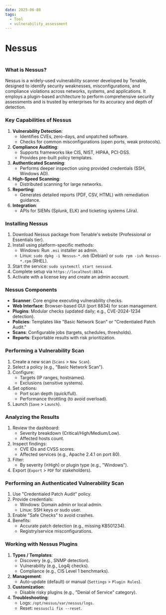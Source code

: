 ```yaml
---
date: 2025-06-08
tags:
  - Tool
  - vulnerability_assessment
---
```


# Nessus

```table-of-contents
```

### What is Nessus?

Nessus is a widely-used vulnerability scanner developed by Tenable, designed to identify security weaknesses, misconfigurations, and compliance violations across networks, systems, and applications. It employs a plugin-based architecture to perform comprehensive security assessments and is trusted by enterprises for its accuracy and depth of detection.

### Key Capabilities of Nessus

1. **Vulnerability Detection**:
   - Identifies CVEs, zero-days, and unpatched software.
   - Checks for common misconfigurations (open ports, weak protocols).
2. **Compliance Auditing**:
   - Supports frameworks like CIS, NIST, HIPAA, PCI-DSS.
   - Provides pre-built policy templates.
3. **Authenticated Scanning**:
   - Performs deeper inspection using provided credentials (SSH, Windows AD).
4. **High-Speed Scanning**:
   - Distributed scanning for large networks.
5. **Reporting**:
   - Generates detailed reports (PDF, CSV, HTML) with remediation guidance.
6. **Integration**:
   - APIs for SIEMs (Splunk, ELK) and ticketing systems (Jira).

### Installing Nessus

1. Download Nessus package from Tenable's website (Professional or Essentials tier).
2. Install using platform-specific methods:
   - Windows: Run `.msi` installer as admin.
   - Linux: `sudo dpkg -i Nessus-*.deb` (Debian) or `sudo rpm -ivh Nessus-*.rpm` (RHEL).
3. Start the service: `sudo systemctl start nessusd`.
4. Complete setup via `https://localhost:8834`.
5. Activate with a license key and create an admin account.

### Nessus Components

- **Scanner**: Core engine executing vulnerability checks.
- **Web Interface**: Browser-based GUI (port 8834) for scan management.
- **Plugins**: Modular checks (updated daily; e.g., CVE-2024-1234 detection).
- **Policies**: Templates like "Basic Network Scan" or "Credentialed Patch Audit."
- **Scans**: Configurable jobs (targets, schedules, thresholds).
- **Reports**: Exportable results with risk prioritization.

### Performing a Vulnerability Scan

1. Create a new scan (`Scans` > `New Scan`).
2. Select a policy (e.g., "Basic Network Scan").
3. Configure:
   - Targets (IP ranges, hostnames).
   - Exclusions (sensitive systems).
4. Set options:
   - Port scan depth (quick/full).
   - Performance throttling (to avoid overload).
5. Launch (`Save` > `Launch`).

### Analyzing the Results

1. Review the dashboard:
   - Severity breakdown (Critical/High/Medium/Low).
   - Affected hosts count.
2. Inspect findings:
   - CVE IDs and CVSS scores.
   - Affected services (e.g., Apache 2.4.1 on port 80).
3. Filter:
   - By severity (≥High) or plugin type (e.g., "Windows").
4. Export (`Export` > `PDF` for stakeholders).

### Performing an Authenticated Vulnerability Scan

1. Use "Credentialed Patch Audit" policy.
2. Provide credentials:
   - Windows: Domain admin or local admin.
   - Linux: SSH keys or sudo user.
3. Enable "Safe Checks" to avoid crashes.
4. Benefits:
   - Accurate patch detection (e.g., missing KB501234).
   - Registry/service misconfigurations.

### Working with Nessus Plugins

1. **Types / Templates**:
   - Discovery (e.g., SNMP detection).
   - Vulnerability (e.g., Log4j checks).
   - Compliance (e.g., CIS Level 1 benchmarks).
2. **Management**:
   - Auto-update (default) or manual (`Settings` > `Plugin Rules`).
3. **Customization**:
   - Disable risky plugins (e.g., "Denial of Service" category).
4. **Troubleshooting**:
   - Logs: `/opt/nessus/var/nessus/logs`.
   - Reset: `nessuscli fix --reset`.
